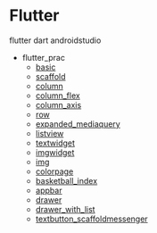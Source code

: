# Flutter
flutter dart androidstudio

- flutter_prac
    - [basic](https://github.com/JeongmoRyu/Flutter/blob/main/flutter_prac/basic.md)
    - [scaffold](https://github.com/JeongmoRyu/Flutter/blob/main/flutter_prac/scaffold.md)
    - [column](https://github.com/JeongmoRyu/Flutter/blob/main/flutter_prac/column.md)
    - [column_flex](https://github.com/JeongmoRyu/Flutter/blob/main/flutter_prac/column_flex.md)
    - [column_axis](https://github.com/JeongmoRyu/Flutter/blob/main/flutter_prac/column_axis.md)
    - [row](https://github.com/JeongmoRyu/Flutter/blob/main/flutter_prac/row.md)
    - [expanded_mediaquery](https://github.com/JeongmoRyu/Flutter/blob/main/flutter_prac/expanded_mediaquery.md)
    - [listview](https://github.com/JeongmoRyu/Flutter/blob/main/flutter_prac/listview.md)
    - [textwidget](https://github.com/JeongmoRyu/Flutter/blob/main/flutter_prac/textwidget.md)
    - [imgwidget](https://github.com/JeongmoRyu/Flutter/blob/main/flutter_prac/imgwidget.md)
    - [img](https://github.com/JeongmoRyu/Flutter/blob/main/flutter_prac/img.md)
    - [colorpage](https://github.com/JeongmoRyu/Flutter/blob/main/flutter_prac/colorpage.md)
    - [basketball_index](https://github.com/JeongmoRyu/Flutter/blob/main/flutter_prac/basketball_index.md)
    - [appbar](https://github.com/JeongmoRyu/Flutter/blob/main/flutter_prac/appbar.md)
    - [drawer](https://github.com/JeongmoRyu/Flutter/blob/main/flutter_prac/drawer.md)
    - [drawer_with_list](https://github.com/JeongmoRyu/Flutter/blob/main/flutter_prac/drawer_with_list.md)
    - [textbutton_scaffoldmessenger](https://github.com/JeongmoRyu/Flutter/blob/main/flutter_prac/textbutton_scaffoldmessenger.md)
